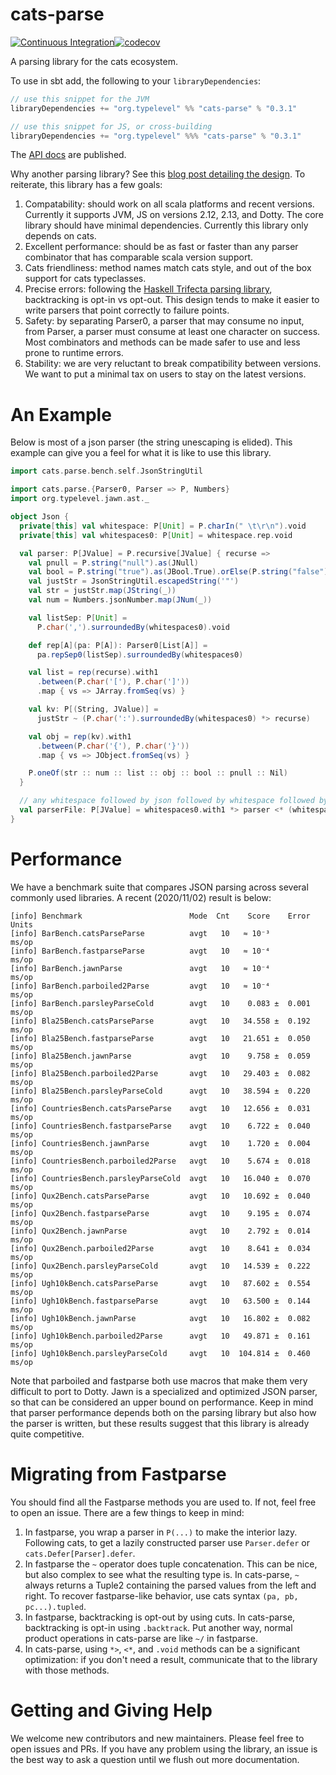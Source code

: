 # cats-parse

[![Continuous Integration](https://github.com/typelevel/cats-parse/workflows/Continuous%20Integration/badge.svg)](https://github.com/typelevel/cats-parse/actions?query=workflow%3A%22Continuous+Integration%22)[![codecov](https://codecov.io/gh/typelevel/cats-parse/branch/main/graph/badge.svg)](https://codecov.io/gh/typelevel/cats-parse)

A parsing library for the cats ecosystem.

To use in sbt add, the following to your `libraryDependencies`: 

```scala
// use this snippet for the JVM
libraryDependencies += "org.typelevel" %% "cats-parse" % "0.3.1"

// use this snippet for JS, or cross-building
libraryDependencies += "org.typelevel" %%% "cats-parse" % "0.3.1"
```

The [API docs](https://oss.sonatype.org/service/local/repositories/releases/archive/org/typelevel/cats-parse_2.12/0.3.1/cats-parse_2.12-0.3.1-javadoc.jar/!/cats/parse/index.html) are published.

Why another parsing library? See this [blog post detailing the
design](https://posco.medium.com/designing-a-parsing-library-in-scala-d5076de52536). To reiterate,
this library has a few goals:

1. Compatability: should work on all scala platforms and recent versions. Currently it supports JVM, JS on versions 2.12, 2.13, and Dotty. The core library should have minimal dependencies. Currently this library only depends on cats.
2. Excellent performance: should be as fast or faster than any parser combinator that has comparable scala version support.
3. Cats friendliness: method names match cats style, and out of the box support for cats typeclasses.
4. Precise errors: following the [Haskell Trifecta parsing library](https://hackage.haskell.org/package/trifecta), backtracking is opt-in vs opt-out. This design tends to make it easier to write parsers that point correctly to failure points.
5. Safety: by separating Parser0, a parser that may consume no input, from Parser, a parser must consume at least one character on success. Most combinators and methods can be made safer to use and less prone to runtime errors.
6. Stability: we are very reluctant to break compatibility between versions. We want to put a minimal tax on users to stay on the latest versions.

# An Example

Below is most of a json parser (the string unescaping is elided). This example can give you a feel
for what it is like to use this library.

```scala mdoc:invisible
import cats.parse.bench.self.JsonStringUtil
```

```scala mdoc
import cats.parse.{Parser0, Parser => P, Numbers}
import org.typelevel.jawn.ast._

object Json {
  private[this] val whitespace: P[Unit] = P.charIn(" \t\r\n").void
  private[this] val whitespaces0: P[Unit] = whitespace.rep.void

  val parser: P[JValue] = P.recursive[JValue] { recurse =>
    val pnull = P.string("null").as(JNull)
    val bool = P.string("true").as(JBool.True).orElse(P.string("false").as(JBool.False))
    val justStr = JsonStringUtil.escapedString('"')
    val str = justStr.map(JString(_))
    val num = Numbers.jsonNumber.map(JNum(_))

    val listSep: P[Unit] =
      P.char(',').surroundedBy(whitespaces0).void

    def rep[A](pa: P[A]): Parser0[List[A]] =
      pa.repSep0(listSep).surroundedBy(whitespaces0)

    val list = rep(recurse).with1
      .between(P.char('['), P.char(']'))
      .map { vs => JArray.fromSeq(vs) }

    val kv: P[(String, JValue)] =
      justStr ~ (P.char(':').surroundedBy(whitespaces0) *> recurse)

    val obj = rep(kv).with1
      .between(P.char('{'), P.char('}'))
      .map { vs => JObject.fromSeq(vs) }

    P.oneOf(str :: num :: list :: obj :: bool :: pnull :: Nil)
  }

  // any whitespace followed by json followed by whitespace followed by end
  val parserFile: P[JValue] = whitespaces0.with1 *> parser <* (whitespaces0 ~ P.end)
}
```

# Performance

We have a benchmark suite that compares JSON parsing across several commonly used libraries. A
recent (2020/11/02) result is below:

```
[info] Benchmark                        Mode  Cnt    Score    Error  Units
[info] BarBench.catsParseParse          avgt   10   ≈ 10⁻³           ms/op
[info] BarBench.fastparseParse          avgt   10   ≈ 10⁻⁴           ms/op
[info] BarBench.jawnParse               avgt   10   ≈ 10⁻⁴           ms/op
[info] BarBench.parboiled2Parse         avgt   10   ≈ 10⁻⁴           ms/op
[info] BarBench.parsleyParseCold        avgt   10    0.083 ±  0.001  ms/op
[info] Bla25Bench.catsParseParse        avgt   10   34.558 ±  0.192  ms/op
[info] Bla25Bench.fastparseParse        avgt   10   21.651 ±  0.050  ms/op
[info] Bla25Bench.jawnParse             avgt   10    9.758 ±  0.059  ms/op
[info] Bla25Bench.parboiled2Parse       avgt   10   29.403 ±  0.082  ms/op
[info] Bla25Bench.parsleyParseCold      avgt   10   38.594 ±  0.220  ms/op
[info] CountriesBench.catsParseParse    avgt   10   12.656 ±  0.031  ms/op
[info] CountriesBench.fastparseParse    avgt   10    6.722 ±  0.040  ms/op
[info] CountriesBench.jawnParse         avgt   10    1.720 ±  0.004  ms/op
[info] CountriesBench.parboiled2Parse   avgt   10    5.674 ±  0.018  ms/op
[info] CountriesBench.parsleyParseCold  avgt   10   16.040 ±  0.070  ms/op
[info] Qux2Bench.catsParseParse         avgt   10   10.692 ±  0.040  ms/op
[info] Qux2Bench.fastparseParse         avgt   10    9.195 ±  0.074  ms/op
[info] Qux2Bench.jawnParse              avgt   10    2.792 ±  0.014  ms/op
[info] Qux2Bench.parboiled2Parse        avgt   10    8.641 ±  0.034  ms/op
[info] Qux2Bench.parsleyParseCold       avgt   10   14.539 ±  0.222  ms/op
[info] Ugh10kBench.catsParseParse       avgt   10   87.602 ±  0.554  ms/op
[info] Ugh10kBench.fastparseParse       avgt   10   63.500 ±  0.144  ms/op
[info] Ugh10kBench.jawnParse            avgt   10   16.802 ±  0.082  ms/op
[info] Ugh10kBench.parboiled2Parse      avgt   10   49.871 ±  0.161  ms/op
[info] Ugh10kBench.parsleyParseCold     avgt   10  104.814 ±  0.460  ms/op
```

Note that parboiled and fastparse both use macros that make them very difficult to port to Dotty.
Jawn is a specialized and optimized JSON parser, so that can be considered an upper bound on
performance.
Keep in mind that parser performance depends both on the parsing library but also how the parser
is written, but these results suggest that this library is already quite competitive.

# Migrating from Fastparse
You should find all the Fastparse methods you are used to. If not, feel free to open an issue.
There are a few things to keep in mind:

1. In fastparse, you wrap a parser in `P(...)` to make the interior lazy. Following cats, to get a lazily constructed parser use `Parser.defer` or `cats.Defer[Parser].defer`.
2. In fastparse the `~` operator does tuple concatenation. This can be nice, but also complex to see what the resulting type is. In cats-parse, `~` always returns a Tuple2 containing the parsed values from the left and right. To recover fastparse-like behavior, use cats syntax `(pa, pb, pc...).tupled`.
3. In fastparse, backtracking is opt-out by using cuts. In cats-parse, backtracking is opt-in using `.backtrack`. Put another way, normal product operations in cats-parse are like `~/` in fastparse.
4. In cats-parse, using `*>`, `<*`, and `.void` methods can be a significant optimization: if you don't need a result, communicate that to the library with those methods.

# Getting and Giving Help

We welcome new contributors and new maintainers. Please feel free to open issues and PRs. If you have any
problem using the library, an issue is the best way to ask a question until we flush out more
documentation.
